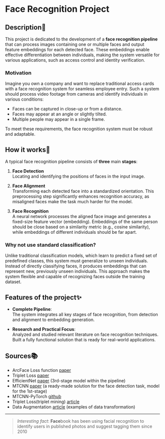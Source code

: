 # Face Recognition Project

## Description📜

This project is dedicated to the development of a **face recognition pipeline** that can process images containing one or multiple faces and output feature embeddings for each detected face. These embeddings enable effective differentiation between individuals, making the system versatile for various applications, such as access control and identity verification.

### Motivation
Imagine you own a company and want to replace traditional access cards with a face recognition system for seamless employee entry. Such a system should process video footage from cameras and identify individuals in various conditions:

- Faces can be captured in close-up or from a distance.
- Faces may appear at an angle or slightly tilted.
- Multiple people may appear in a single frame.

To meet these requirements, the face recognition system must be robust and adaptable.

## How it works🙈
A typical face recognition pipeline consists of **three** main **stages**:

1. **Face Detection**\
Locating and identifying the positions of faces in the input image.

2. **Face Alignment**\
Transforming each detected face into a standardized orientation. This preprocessing step significantly enhances recognition accuracy, as misaligned faces make the task much harder for the model.

3. **Face Recognition**\
A neural network processes the aligned face image and generates a fixed-size feature vector (embedding). Embeddings of the same person should be close based on a similarity metric (e.g., cosine similarity), while embeddings of different individuals should be far apart.

### Why not use standard classification?
Unlike traditional classification models, which learn to predict a fixed set of predefined classes, this system must generalize to unseen individuals. Instead of directly classifying faces, it produces embeddings that can represent new, previously unseen individuals. This approach makes the system flexible and capable of recognizing faces outside the training dataset.

## Features of the project✨
- **Complete Pipeline**:\
The system integrates all key stages of face recognition, from detection and alignment to embedding generation.

- **Research and Practical Focus**:\
Analyzed and studied relevant literature on face recognition techniques.
Built a fully functional solution that is ready for real-world applications.

## Sources📚
- ArcFace Loss function [paper](https://arxiv.org/pdf/1801.07698)
- Triplet Loss [paper](https://arxiv.org/pdf/1503.03832)
- EfficientNet [paper](https://proceedings.mlr.press/v97/tan19a/tan19a.pdf) (3rd-stage model within the pipeline)
- MTCNN [paper](https://kpzhang93.github.io/MTCNN_face_detection_alignment/paper/spl.pdf) (a ready-made solution for the face detection task, model for the 1st-stage)
- MTCNN-PyTorch [github](https://github.com/timesler/facenet-pytorch)
- Triplet Loss(triplet mining) [article](https://omoindrot.github.io/triplet-loss#triplet-mining)
- Data Augmentation [article](https://rumn.medium.com/ultimate-guide-to-fine-tuning-in-pytorch-part-3-deep-dive-to-pytorch-data-transforms-53ed29d18dde) (examples of data transformation)
---
> *Interesting fact*: **Face**book has been using facial recognition to identify users in published photos and suggest tagging them since 2010
